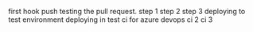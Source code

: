 first hook push
testing the pull request.
step 1
step 2
step 3
deploying to test environment
deploying in test
ci for azure devops
ci 2
ci 3
